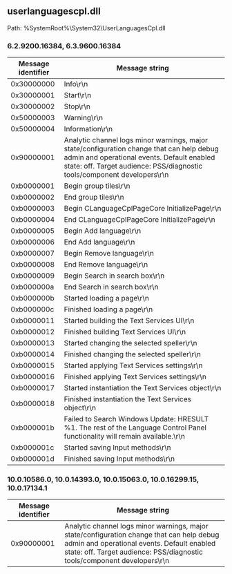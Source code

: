 ## userlanguagescpl.dll

Path: %SystemRoot%\System32\UserLanguagesCpl.dll

### 6.2.9200.16384, 6.3.9600.16384

Message identifier | Message string
--- | ---
0x30000000 | Info\r\n
0x30000001 | Start\r\n
0x30000002 | Stop\r\n
0x50000003 | Warning\r\n
0x50000004 | Information\r\n
0x90000001 | Analytic channel logs minor warnings, major state/configuration change that can help debug admin and operational events. Default enabled state: off. Target audience: PSS/diagnostic tools/component developers\r\n
0xb0000001 | Begin group tiles\r\n
0xb0000002 | End group tiles\r\n
0xb0000003 | Begin CLanguageCplPageCore InitializePage\r\n
0xb0000004 | End CLanguageCplPageCore InitializePage\r\n
0xb0000005 | Begin Add language\r\n
0xb0000006 | End Add language\r\n
0xb0000007 | Begin Remove language\r\n
0xb0000008 | End Remove language\r\n
0xb0000009 | Begin Search in search box\r\n
0xb000000a | End Search in search box\r\n
0xb000000b | Started loading a page\r\n
0xb000000c | Finished loading a page\r\n
0xb0000011 | Started building the Text Services UI\r\n
0xb0000012 | Finished building Text Services UI\r\n
0xb0000013 | Started changing the selected speller\r\n
0xb0000014 | Finished changing the selected speller\r\n
0xb0000015 | Started applying Text Services settings\r\n
0xb0000016 | Finished applying Text Services settings\r\n
0xb0000017 | Started instantiation the Text Services object\r\n
0xb0000018 | Finished instantiation the Text Services object\r\n
0xb000001b | Failed to Search Windows Update: HRESULT %1. The rest of the Language Control Panel functionality will remain available.\r\n
0xb000001c | Started saving Input methods\r\n
0xb000001d | Finished saving Input methods\r\n

### 10.0.10586.0, 10.0.14393.0, 10.0.15063.0, 10.0.16299.15, 10.0.17134.1

Message identifier | Message string
--- | ---
0x90000001 | Analytic channel logs minor warnings, major state/configuration change that can help debug admin and operational events. Default enabled state: off. Target audience: PSS/diagnostic tools/component developers\r\n
